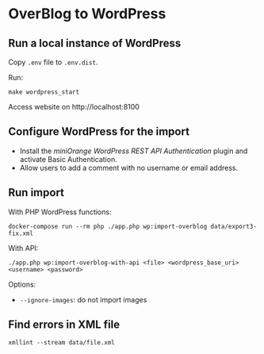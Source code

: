 OverBlog to WordPress
=====================

## Run a local instance of WordPress

Copy `.env` file to `.env.dist`.

Run:

    make wordpress_start

Access website on http://localhost:8100

## Configure WordPress for the import

* Install the *miniOrange WordPress REST API Authentication* plugin and activate Basic Authentication.
* Allow users to add a comment with no username or email address.

## Run import

With PHP WordPress functions:

    docker-compose run --rm php ./app.php wp:import-overblog data/export3-fix.xml

With API:

    ./app.php wp:import-overblog-with-api <file> <wordpress_base_uri> <username> <password>

Options:

* `--ignore-images`: do not import images

## Find errors in XML file

    xmllint --stream data/file.xml
